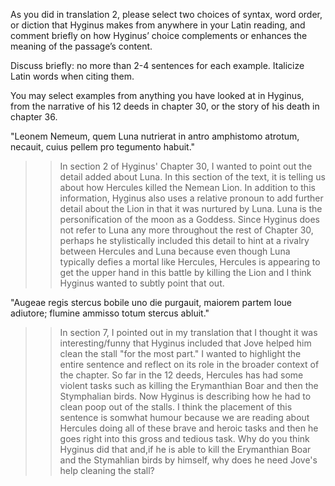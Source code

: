 As you did in translation 2, please select two choices of syntax, word order, or diction that Hyginus makes from anywhere in your Latin reading, and comment briefly on how Hyginus’ choice complements or enhances the meaning of the passage’s content.

Discuss briefly: no more than 2-4 sentences for each example. Italicize Latin words when citing them.

You may select examples from anything you have looked at in Hyginus, from the narrative of his 12 deeds in chapter 30, or the story of his death in chapter 36.


"Leonem Nemeum, quem Luna nutrierat in antro amphistomo atrotum, necauit, cuius pellem pro tegumento habuit."

>>In section 2 of Hyginus' Chapter 30, I wanted to point out the detail added about Luna. In this section of the text, it is telling us about how Hercules killed the Nemean Lion. In addition to this information, Hyginus also uses a relative pronoun to add further detail about the Lion in that it was nurtured by Luna. Luna is the personification of the moon as a Goddess. Since Hyginus does not refer to Luna any more throughout the rest of Chapter 30, perhaps he stylistically included this detail to hint at a rivalry between Hercules and Luna because even though Luna typically defies a mortal like Hercules, Hercules is appearing to get the upper hand in this battle by killing the Lion and I think Hyginus wanted to subtly point that out. 

"Augeae regis stercus bobile uno die purgauit, maiorem partem Ioue adiutore; flumine ammisso totum stercus abluit."

>>In section 7, I pointed out in my translation that I thought it was interesting/funny that Hyginus included that Jove helped him clean the stall "for the most part." I wanted to highlight the entire sentence and reflect on its role in the broader context of the chapter. So far in the 12 deeds, Hercules has had some violent tasks such as killing the Erymanthian Boar and then the Stymphalian birds. Now Hyginus is describing how he had to clean poop out of the stalls. I think the placement of this sentence is somwhat humour because we are reading about Hercules doing all of these brave and heroic tasks and then he goes right into this gross and tedious task. Why do you think Hyginus did that and,if he is able to kill the Erymanthian Boar and the Stymahlian birds by himself, why does he need Jove's help cleaning the stall? 
